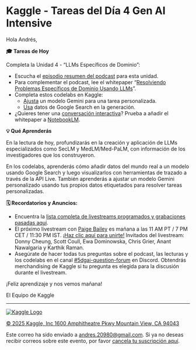 # Kaggle - Tareas del Día 4 Gen AI Intensive

Hola Andrés,

**🎓 Tareas de Hoy**

Completa la Unidad 4 - “LLMs Específicos de Dominio”:

* Escucha el [episodio resumen del podcast](https://notifications.googleapis.com/email/redirect?t=AFG8qyWD5GhR_CUWf_JgaWa9d5a1HebR5q5WZ9QHXiboEF9WY3b6bmlXXguXyxTOVJTgJyNsZ_6Dx1o2DIVP_eCnOJYmxHneYaXVC23Ux1Rw06Gs4zuOomVejRRF1uLkLzI7Tlu24_geJXI_WXknSmZwSANpQ6jGYOfcGF-VSt-Y2HhZqmp2dismPucHPLlYyfA62Nl390aj5IYABgCDrmt2RogxQWKA-opeBwqI70NGh822BhPe3WueohYHVEobDnSTOQ&r=eJzLKCkpKLbS1y8vL9erzC8tKU1K1UvOz9UvTyxJzrAvs_UNLywuKAsr86tyVMvJLC6xDfApdEsM8Uw3ya0sja_09iooc7MIdzXySkt0N812Ly3Ld1XLzEtJrbA1AwARYSDo&s=ALHZ2r6JPnxBfZMfDuB2sQBvG2ox) para esta unidad.
* Para complementar el podcast, lee el whitepaper “[Resolviendo Problemas Específicos de Dominio Usando LLMs](https://notifications.googleapis.com/email/redirect?t=AFG8qyX9UwF-i4apjQg8376O7fjsGkbK-1Vcbyz24KrSgCP_xgzrzUELJuR8f-0iuZE-cEdbanSV6e5HrhtRBcZgFIaJUR1GHq7y6QJmS7EJAyDFQB1_5piIooZ99O5CJzIukJAmVE6UELatykK3hXqUAb81npXMFRdLwkJytLs5jTC2dlbKpKKqxH_TrVQcriILbSCDypb8ofAO2lkJ-0u2AhgLLDmeXeWTJTFiY7iXVgfoBIyb1hXCTFquZhvi4zadrA&r=eJwVyUESgCAIAMAXofd-Y0rKBMKIxfeb9rpjb_Mj54hId-mdMVWVHIM2WjFc4MovzQ5NpdB0cMNKF1WwpSejODz-P7P4B5r-HiI&s=ALHZ2r5rLssrOfJ0NdCrdkYa9CEJ)”.
* Completa estos codelabs en Kaggle:
    * [Ajusta](https://notifications.googleapis.com/email/redirect?t=AFG8qyUxF8oRBNqwrCKkyyPcQ0u-6Uo6aJx1tflYWkTVmM7mSyvZVPDWZ6K058Ky8yGUvB71D2lycccyOXw4-byaMjEmki7dd3cIvZ1Pyq8RPc1HjUva2mjpNhvFpUPtoTto9p-g43DpwQCBAM3jSSAXGcONu2aeFY4Vzc7KUaCOQL0G0Tv187Q7xZ6z7TTbryOLO6EyKUiSoFCVuXFcIFFXgFznuISKLW878FoRe2pllr-SsUN6ChkAwi8vMAJXP0vnTQ&r=eJwNyjEOwCAIAMAXIUun_oYoVaOAUYzp79ubr7iPdSOec0KjnDuHaILREqPQbHUVnoyJXrjgqcrgW6tmIIh7uQnIX_sHr-8aTg&s=ALHZ2r6HZkI-z101kv6ZvGClq2eY) un modelo Gemini para una tarea personalizada.
    * [Usa](https://notifications.googleapis.com/email/redirect?t=AFG8qyUBpKeqUbhCDR2wk452jGwc62iUOP3P58oQDYdULMkk_V-UB2doeM1YlcdWbPX2mJfDsGdsZ3FbsBRpXai-Wklw3qzqzpN5P4x7nffSNAh9_EQn6yKmv06ndm-wWeoYLOThc7mT8i7eM2q4_CsdJkiulN-l8GpP-cmyd1wzgfl4XhxLBWPYlqa9YIyycg8t44YXDUJ1fWue5vooGuvEXDI9xmdke_lvL5JJt74XR2IxCU-QNSoqTtZBimt8TzvgKw&r=eJwNyjEOwCAIAMAXIUun_oYIQWOVBmxIf9_efG3vO07EzCyDVC8p1SZWY8FJPno0cUGmFw5Qsz9ACHltoG7P4r70A2UuGXA&s=ALHZ2r5pMIywCCUZjP5Ddzy5Gkg4) datos de Google Search en la generación.
* ¿Quieres tener una [conversación interactiva](https://notifications.googleapis.com/email/redirect?t=AFG8qyVgmG2ICudPHkQyu46fkJImzZWlSWIRiBWiBvXm5qVuTMvMtcRpIKVyZEVriY2gPX05qXP0u9nzc7CNPPVUZhGGd6GZ2Jnk0kJaqHPWJu1OOAJQGJGTNB4UtK9heQgkT1kFpPgmzL6O_s9YFiI7l-cu863Do8MciguRVAAcAKrDET8oKk4G3XFeVi55vX3H65D6H7rCOf8vSPmHLW6wkpZu79Be7HDDTNgmpXbGe6ik2eczsZdW43tisbnDaT1b_g&r=eJwNyMEOgjAMANC_4Qalc65gsnDyEzwbgQroWJetxN-X28tbVVO5AZQjJcnaLCJL4GaSHaIojyLfsMMrlh9nwCtdkMgNa_Acq8zvp0raJo_WkHEtVuWzzR5Pme4sbG2HtnfU2_r--APkjiG9&s=ALHZ2r6w_sNcyfRhK56Y12W7xSbS)? Prueba a añadir el whitepaper a [NotebookLM](https://notifications.googleapis.com/email/redirect?t=AFG8qyWuKjjTfp_M7WUSdUqU7oTiNkBAt3D0-v3TwsfGOCk7pQET4Sr0ZPocPQJRRmu8nwwjLgAH-pF_5SH5jFyLJ-pCPpgLd7ntVfA8Jn7nDgl34iw79a7fAqnr9JLEKRUl2PiBbJiM5kDP3pbRiFsVkH9siuKNg699p_kYnWuTQ8lm24BkaVQJh2nyrKvhTTJQbd8BGzpIr2Jr4Z5Aa3vhfabaIu6z6dlqbLLaJ6CIbhrE7cirmCvlPPMq3hUgzMZDEg&r=eJzLKCkpKLbS18_LL0lNys_PzsnVS8_PT89J1UvOz9W3zy_KTM_MS8yJL0pNSy1KLbLNAKtXNXIDovLyc_TFqkbGagU5mbaGABuTHe8&s=ALHZ2r4ZgjUxLouEW1FhGKRZGq9w).

**💡 Qué Aprenderás**

En la lectura de hoy, profundizarás en la creación y aplicación de LLMs especializados como SecLM y MedLM/Med-PaLM, con información de los investigadores que los construyeron.

En los codelabs, aprenderás cómo añadir datos del mundo real a un modelo usando Google Search y luego visualizarlos con herramientas de trazado a través de la API Live. También aprenderás a ajustar un modelo Gemini personalizado usando tus propios datos etiquetados para resolver tareas personalizadas.

**🗓️ Recordatorios y Anuncios:**

* Encuentra la [lista completa de livestreams programados y grabaciones pasadas aquí](https://notifications.googleapis.com/email/redirect?t=AFG8qyU6HzMALgJXBWa-pFiah889Vie-EZ4Ga1wXWj1cwdW-isSCmj57UlRzk0znAEd5g4tDXYajmHLFLHq8j7gE9LBjatqwKcO_01nBeWX5bBbbReGSFEmEadE9fRmlLOg18OgA0tD2eMgwuM6PyK922L1lLyj2nucyXebaa6L6-q7BN_VZohGokmJHidBdqfGnwbNNw7Npz7-eAfTm8Nrl_UhAiqY70jpoU7vc7_yDbOgPFfLhWjHKscDXc3OpP1FxiQ&r=eJzLKCkpKLbS16_MLy0pTUrVS87P1S_ISazMySwusQcRtgE-hW6JIZ7pJrmVpbo5SU4hRaEF-YGBnlVRURVlRf6JAaZqxZm2Hq5JIea-VWWZpm5l7qkpAQCzah_7&s=ALHZ2r5HyCMp-Qy0gneOxsLbVcH1).
* El próximo livestream con [Paige Bailey](https://notifications.googleapis.com/email/redirect?t=AFG8qyXcHY-phYWmQphAPtGc_7O0j2X9fJ_HBApOCixzbl69wk2ezEEcEWnbZCQdfrbSSB1SdDClEoZ4yfpF9JnFmNSllCa2wfIsSsetJ3gA19qS57OiSRSJHtV6J2NORyTp9HUdrVuw2So4TIOLBu3oapXas0BLc9b1Pg3vwqEqHJqblVvYlm6QuNOUvyMubHQ2EWMIjYRN__tL8JTMm0Kolkgmhqk8xC5MZ_A3W86W9db2A6PdRjajNtVjj2sKb4ES8w&r=eJzLKCkpKLbS16_QS87P1XepzEvMzUwOT00KSMxMT7UvSk2LLy5Kti0pB5Kqpq7p-fnpOamq5s4l5cmJuQVAkeLUogIwP70IyEssLcnILwIAFnkecQ&s=ALHZ2r4DNQiepR-SiUSjLnky_MM2) es mañana a las 11 AM PT / 7 PM CET / 11:30 PM IST. [¡Haz clic aquí para unirte!](https://notifications.googleapis.com/email/redirect?t=AFG8qyU1axiP5njPWkjb8gNJ9yiC5WhsP7nhBvQk1S_Pg8gqXAyW1oqayVZ6X35aZ-w_uBlEA2RgbnjplqETPxBfSPGhbzRpgs56VFPnZ2vByurh7BrX5DUZigASjZvE0EYAsFLT-LuONifrdLhixP5tg8L2yeEFCqxvp1iDt7sPoFmh2YTeo4slRU8EyFgeVdf1P6wOp7jm5UW27Ji0w9g_ayhWlN1X68X3FPolmH64D48QHpYnha4qXSqIMz4koQLzyw&r=eJzLKCkpKLbS1y8vL9erzC8tKU1K1UvOz9XPySxL1Xf0Myop8Mg0MvN3BQAyiQ45&s=ALHZ2r7D4PbhrD3_kSgkPGc8ytAc) Invitados del livestream: Donny Cheung, Scott Coull, Ewa Dominowska, Chris Grier, Anant Nawalgaria y Karthik Raman.
* Asegúrate de hacer todas tus preguntas sobre el podcast, las lecturas y los codelabs en el canal [#5dgai-question-forum](https://notifications.googleapis.com/email/redirect?t=AFG8qyV4AHZjq9bQ0mLgKZR24llTXEPfts-1s53hwUaeGuAFaEdTZ2YiA4esPrPsgcmFJ_DiqD07TK7AOCE0dfjQMrjROQrywIWgDWY_zs7UilwprUXtbJC_nxKTKSzBuh8bKMGimIfibt_AMOPanFJJy9IgoyMmSH8QDiLwcDcv2LY6-hEAWTrPKa8s91WKxwdUlbxIgwxXyY8yaGTlH_T3Q5hBq1gZNZfO_wHs8RnAmWZRRx2uAkYwXSSP_eYEzcYChQ&r=eJwFwQEKgCAQBMAfdbt65tlvQgWD0kj_TzNtrXceIuWaeXxly-OR3M7e6z2FBB1hLhliCjsBoUcI0RQGdVD6pD_jUBKb&s=ALHZ2r4hYTaDXnQD_Upa3BFTYUsD) en Discord. Obtendrás merchandising de Kaggle si tu pregunta es elegida para la discusión durante el livestream.

¡Feliz aprendizaje y nos vemos mañana!

El Equipo de Kaggle

---

[![Kaggle Logo](https://storage.googleapis.com/kaggle-media/Images/kaggle_site_logo.png)](https://kaggle.com)

[© 2025 Kaggle, Inc 1600 Amphitheatre Pkwy Mountain View, CA 94043](https://notifications.googleapis.com/email/redirect?t=AFG8qyUM-x9R4hNc8I_f42NMs5JCkgGKp5FAw7akcdpdpROE78XQjc0sH2m0dxRheDPNZR-d7bYaz0rkJ4O_GvaAg7vMRlOuQjUN4stp7wLPrsuXqW25u4FmgnA3CYgrFesE6zTHIB0c-TdeTCptiK50DoGUdlF3uNntWFH5LhjkF5AXVB3seKXzomF5hB1MjbSH_eRoldLoHJ5gVkp-KEpO_glmPT3aGLo18y7YOfSQ6_eqmr1BgZjAiLoyjK8XeRZ7A&r=eJxTBgAAJAAk&s=ALHZ2r76f7UyoIZVrcTbmGi1hpgM)

Este correo ha sido enviado a andres.20980@gmail.com. Si ya no deseas recibir correos sobre este evento, por favor [cancela tu suscripción aquí](https://notifications.googleapis.com/email/redirect?t=AFG8qyWrpunarQdt3JWl8g9GB7pBNUtkRHYx2nvjGUMtOwjbx4vaYS5UrWV_2qUdWr-FtvsmVMCvuePGyOri9c7-nq_YG26ynCZgWKll5de-wotZlKl2o4cLqYdpgxbfd1swFF4F2u3zsXLX0rLo0nC4ala317bu562hchIbP1e7n7mXojuDXLEmJYMLHIOqzDIw-oO3sYlHssu5TLdh4tjbOc2P9q0wqV3h2lr5O3-cA_3IPO_bKHDXYHF6CYOqvzlzlA&r=eJwVykkOgzAMBdDbsAQnOIFUqrruMezkM0hMIoFev-1bv6mUIz-a5sz3UX_mMo37Pi6o474215YvzfGcFS-sMi_v9GTPVjoKLRuwDm3fCrrBMYuVQIQKN7byi6n3FjK4EJE4wQZlZ3005LtI7pqvJD_EQnq4VRYiJVIxAUVRyzemOjwBUveM40&s=ALHZ2r4HlJe6HINwbwvnU8x0KzH7).